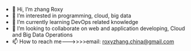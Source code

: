 - 👋 Hi, I’m zhang Roxy
- 👀 I’m interested in programming, cloud, big data
- 🌱 I’m currently learning DevOps related knowledge
- 💞️ I’m looking to collaborate on web and application developing, Cloud and Big Data Operations
- 📫 How to reach me--->>>>email: roxyzhang.china@gmail.com
